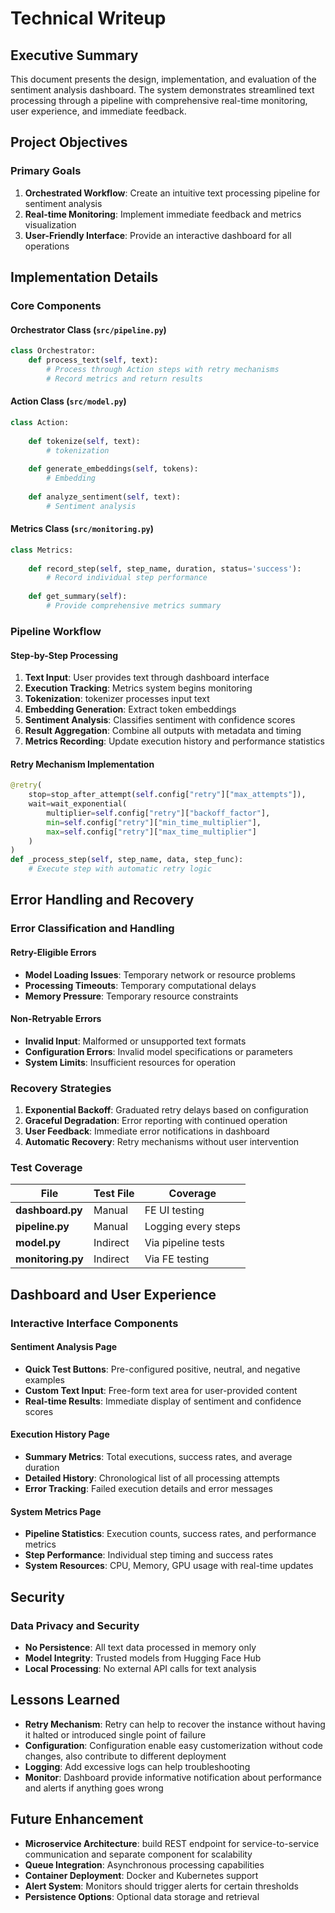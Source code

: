 # Technical Writeup

## Executive Summary

This document presents the design, implementation, and evaluation of the sentiment analysis dashboard. The system demonstrates streamlined text processing through a pipeline with comprehensive real-time monitoring, user experience, and immediate feedback.

## Project Objectives

### Primary Goals
1. **Orchestrated Workflow**: Create an intuitive text processing pipeline for sentiment analysis
2. **Real-time Monitoring**: Implement immediate feedback and metrics visualization
3. **User-Friendly Interface**: Provide an interactive dashboard for all operations

## Implementation Details

### Core Components

#### Orchestrator Class (`src/pipeline.py`)
```python
class Orchestrator:
    def process_text(self, text):
        # Process through Action steps with retry mechanisms
        # Record metrics and return results
```

#### Action Class (`src/model.py`)
```python
class Action:
    
    def tokenize(self, text):
        # tokenization
    
    def generate_embeddings(self, tokens):
        # Embedding
    
    def analyze_sentiment(self, text):
        # Sentiment analysis 
```

#### Metrics Class (`src/monitoring.py`)
```python
class Metrics:
    
    def record_step(self, step_name, duration, status='success'):
        # Record individual step performance
    
    def get_summary(self):
        # Provide comprehensive metrics summary
```

### Pipeline Workflow

#### Step-by-Step Processing
1. **Text Input**: User provides text through dashboard interface
2. **Execution Tracking**: Metrics system begins monitoring
3. **Tokenization**: tokenizer processes input text
4. **Embedding Generation**: Extract token embeddings
5. **Sentiment Analysis**: Classifies sentiment with confidence scores
6. **Result Aggregation**: Combine all outputs with metadata and timing
7. **Metrics Recording**: Update execution history and performance statistics

#### Retry Mechanism Implementation
```python
@retry(
    stop=stop_after_attempt(self.config["retry"]["max_attempts"]),
    wait=wait_exponential(
        multiplier=self.config["retry"]["backoff_factor"], 
        min=self.config["retry"]["min_time_multiplier"], 
        max=self.config["retry"]["max_time_multiplier"]
    )
)
def _process_step(self, step_name, data, step_func):
    # Execute step with automatic retry logic
```

## Error Handling and Recovery

### Error Classification and Handling

#### Retry-Eligible Errors
- **Model Loading Issues**: Temporary network or resource problems
- **Processing Timeouts**: Temporary computational delays
- **Memory Pressure**: Temporary resource constraints

#### Non-Retryable Errors
- **Invalid Input**: Malformed or unsupported text formats
- **Configuration Errors**: Invalid model specifications or parameters
- **System Limits**: Insufficient resources for operation

### Recovery Strategies
1. **Exponential Backoff**: Graduated retry delays based on configuration
2. **Graceful Degradation**: Error reporting with continued operation
3. **User Feedback**: Immediate error notifications in dashboard
4. **Automatic Recovery**: Retry mechanisms without user intervention

### Test Coverage
| File | Test File | Coverage |
|------|-----------|----------|
| **dashboard.py** | Manual | FE UI testing |
| **pipeline.py** | Manual |  Logging every steps |
| **model.py** | Indirect | Via pipeline tests |
| **monitoring.py** | Indirect | Via FE testing |

## Dashboard and User Experience

### Interactive Interface Components

#### Sentiment Analysis Page
- **Quick Test Buttons**: Pre-configured positive, neutral, and negative examples
- **Custom Text Input**: Free-form text area for user-provided content
- **Real-time Results**: Immediate display of sentiment and confidence scores

#### Execution History Page
- **Summary Metrics**: Total executions, success rates, and average duration
- **Detailed History**: Chronological list of all processing attempts
- **Error Tracking**: Failed execution details and error messages

#### System Metrics Page
- **Pipeline Statistics**: Execution counts, success rates, and performance metrics
- **Step Performance**: Individual step timing and success rates
- **System Resources**: CPU, Memory, GPU usage with real-time updates

## Security

### Data Privacy and Security
- **No Persistence**: All text data processed in memory only
- **Model Integrity**: Trusted models from Hugging Face Hub
- **Local Processing**: No external API calls for text analysis

## Lessons Learned
- **Retry Mechanism**: Retry can help to recover the instance without having it halted or introduced single point of failure
- **Configuration**: Configuration enable easy customerization without code changes, also contribute to different deployment
- **Logging**: Add excessive logs can help troubleshooting
- **Monitor**: Dashboard provide informative notification about performance and alerts if anything goes wrong

## Future Enhancement
- **Microservice Architecture**: build REST endpoint for service-to-service communication and separate component for scalability
- **Queue Integration**: Asynchronous processing capabilities
- **Container Deployment**: Docker and Kubernetes support
- **Alert System**: Monitors should trigger alerts for certain thresholds
- **Persistence Options**: Optional data storage and retrieval
